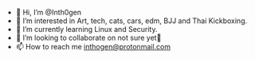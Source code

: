 - 👋 Hi, I’m @Inth0gen
- 👀 I’m interested in Art, tech, cats, cars, edm, BJJ and Thai Kickboxing.
- 🌱 I’m currently learning Linux and Security. 
- 💞️ I’m looking to collaborate on not sure yet🤔
- 📫 How to reach me inthogen@protonmail.com 

<!---
Inth0gen/Inth0gen is a ✨ special ✨ repository because its `README.md` (this file) appears on your GitHub profile.
You can click the Preview link to take a look at your changes.
--->
